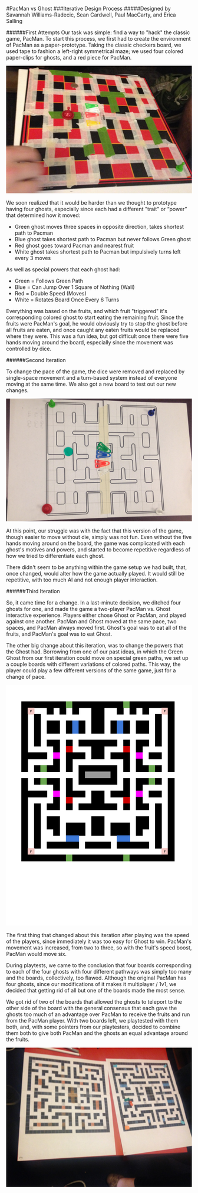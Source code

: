 #PacMan vs Ghost
###Iterative Design Process
#####Designed by Savannah Williams-Radecic, Sean Cardwell, Paul MacCarty, and Erica Salling



######First Attempts
Our task was simple: find a way to "hack" the classic game, PacMan. To start this process, we first had to create the environment of PacMan as a paper-prototype. Taking the classic checkers board, we used tape to fashion a left-right symmetrical maze; we used four colored paper-clips for ghosts, and a red piece for PacMan. 

![Take1](Take1.JPG)

We soon realized that it would be harder than we thought to prototype having four ghosts, especially since each had a different "trait" or “power” that determined how it moved:

- Green ghost moves three spaces in opposite direction, takes shortest path to Pacman
- Blue ghost takes shortest path to Pacman but never follows Green ghost
- Red ghost goes toward Pacman and nearest fruit
- White ghost takes shortest path to Pacman but impulsively turns left every 3 moves

As well as special powers that each ghost had:

- Green = Follows Green Path
- Blue = Can Jump Over 1 Square of Nothing (Wall)
- Red = Double Speed (Moves)
- White = Rotates Board Once Every 6 Turns

Everything was based on the  fruits, and which fruit "triggered" it's corresponding colored ghost to start eating the remaining fruit. Since the fruits were PacMan's goal, he would obviously try to stop the ghost before all fruits are eaten, and once caught any eaten fruits would be replaced where they were. This was a fun idea, but got difficult once there were five hands moving around the board, especially since the movement was controlled by dice. 



######Second Iteration

To change the pace of the game, the dice were removed and replaced by single-space movement and a turn-based system instead of everyone moving at the same time. We also got a new board to test out our new changes. 

![Take2](Take2.JPG)

At this point, our struggle was with the fact that this version of the game, though easier to move without die, simply was not fun. Even without the five hands moving around on the board, the game was complicated with each ghost's motives and powers, and started to become repetitive regardless of how we tried to differentiate each ghost. 

There didn't seem to be anything within the game setup we had built, that, once changed, would alter how the game actually played. It would still be repetitive, with too much AI and not enough player interaction. 



######Third Iteration

So, it came time for a change. In a last-minute decision, we ditched four ghosts for one, and made the game a two-player PacMan vs. Ghost interactive experience. Players either chose Ghost or PacMan, and played against one another. PacMan and Ghost moved at the same pace, two spaces, and PacMan always moved first. Ghost's goal was to eat all of the fruits, and PacMan's goal was to eat Ghost. 

The other big change about this iteration, was to change the powers that the Ghost had. Borrowing from one of our past ideas, in which the Green Ghost from our first iteration could move on special green paths, we set up a couple boards with different variations of colored paths. This way, the player could play a few different versions of the same game, just for a change of pace. 

![board1](board1.png)

The first thing that changed about this iteration after playing was the speed of the players, since immediately it was too easy for Ghost to win. PacMan's movement was increased, from two to three, so with the fruit's speed boost, PacMan would move six. 

During playtests, we came to the conclusion that four boards corresponding to each of the four ghosts with four different pathways was simply too many and the boards, collectively, too flawed. Although the original PacMan has four ghosts, since our modifications of it makes it multiplayer / 1v1, we decided that getting rid of all but one of the boards made the most sense. 

We got rid of two of the boards that allowed the ghosts to teleport to the other side of the board with the general consensus that each gave the ghosts too much of an advantage over PacMan to receive the fruits and run from the PacMan player. With two boards left, we playtested with them both, and, with some pointers from our playtesters, decided to combine them both to give both PacMan and the ghosts an equal advantage around the fruits.


![2boards](2boards.jpg)
